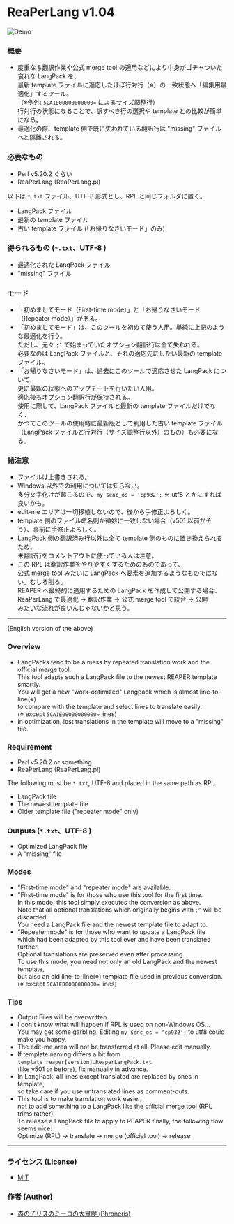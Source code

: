 
ReaPerLang v1.04
====

![Demo](https://github.com/Phroneris/tesuto/blob/master/tool/demo.gif)


### 概要

+ 度重なる翻訳作業や公式 merge tool の適用などにより中身がゴチャついた哀れな LangPack を、  
  最新 template ファイルに適応したほぼ行対行（※）の一致状態へ「編集用最適化」するツール。  
  （※例外: `5CA1E00000000000=` によるサイズ調整行）  
  行対行の状態になることで、訳すべき行の選択や template との比較が簡単になる。
+ 最適化の際、template 側で既に失われている翻訳行は "missing" ファイルへと隔離される。


### 必要なもの

+ Perl v5.20.2 ぐらい
+ ReaPerLang (ReaPerLang.pl)

以下は `*.txt` ファイル、UTF-8 形式とし、RPL と同じフォルダに置く。
+ LangPack ファイル
+ 最新の template ファイル
+ 古い template ファイル (「お帰りなさいモード」のみ)


### 得られるもの (`*.txt`、UTF-8 )

+ 最適化された LangPack ファイル
+ "missing" ファイル


### モード

+ 「初めましてモード（First-time mode）」と「お帰りなさいモード（Repeater mode）」がある。
+ 「初めましてモード」は、このツールを初めて使う人用。単純に上記のような最適化を行う。  
  ただし、元々 `;^` で始まっていたオプション翻訳行は全て失われる。  
  必要なのは LangPack ファイルと、それの適応先にしたい最新の template ファイル。
+ 「お帰りなさいモード」は、過去にこのツールで適応させた LangPack について、  
  更に最新の状態へのアップデートを行いたい人用。  
  適応後もオプション翻訳行が保持される。  
  使用に際して、LangPack ファイルと最新の template ファイルだけでなく、  
  かつてこのツールの使用時に最新版として利用した古い template ファイル  
  （LangPack ファイルと行対行（サイズ調整行以外）のもの）も必要になる。


### 諸注意

+ ファイルは上書きされる。
+ Windows 以外での利用については知らない。  
  多分文字化けが起こるので、`my $enc_os = 'cp932';` を utf8 とかにすれば良いかも。
+ edit-me エリアは一切移植しないので、後から手修正よろしく。
+ template 側のファイル命名則が微妙に一致しない場合（v501 以前がそう）、事前に手修正よろしく。
+ LangPack 側の翻訳済み行以外は全て template 側のものに置き換えられるため、  
  未翻訳行をコメントアウトに使っている人は注意。
+ この RPL は翻訳作業をやりやすくするためのものであって、  
  公式 merge tool みたいに LangPack へ要素を追加するようなものではない。むしろ削る。  
  REAPER へ最終的に適用するための LangPack を作成して公開する場合、  
  ReaPerLang で最適化 → 翻訳作業 → 公式 merge tool で統合 → 公開  
  みたいな流れが良いんじゃないかと思う。


----

(English version of the above)  


### Overview

+ LangPacks tend to be a mess by repeated translation work and the official merge tool.  
  This tool adapts such a LangPack file to the newest REAPER template smartly.  
  You will get a new "work-optimized" Langpack which is almost line-to-line(※)  
  to compare with the template and select lines to translate easily.  
  (※ except `5CA1E00000000000=` lines)
+ In optimization, lost translations in the template will move to a "missing" file.


### Requirement

+ Perl v5.20.2 or something
+ ReaPerLang (ReaPerLang.pl)

The following must be `*.txt`, UTF-8 and placed in the same path as RPL.
+ LangPack file
+ The newest template file
+ Older template file ("repeater mode" only)


### Outputs (`*.txt`、UTF-8 )

+ Optimized LangPack file
+ A "missing" file


### Modes

+ "First-time mode" and "repeater mode" are available.
+ "First-time mode" is for those who use this tool for the first time.  
  In this mode, this tool simply executes the conversion as above.  
  Note that all optional translations which originally begins with `;^` will be discarded.  
  You need a LangPack file and the newest template file to adapt to.
+ "Repeater mode" is for those who want to update a LangPack file  
  which had been adapted by this tool ever and have been translated further.  
  Optional translations are preserved even after processing.  
  To use this mode, you need not only an old LangPack and the newest template,  
  but also an old line-to-line(※) template file used in previous conversion.  
  (※ except `5CA1E00000000000=` lines)


### Tips

+ Output Files will be overwritten.
+ I don't know what will happen if RPL is used on non-Windows OS...  
  You may get some garbling. Editing `my $enc_os = 'cp932';` to utf8 could make you happy.
+ The edit-me area will not be transferred at all. Please edit manually.
+ If template naming differs a bit from `template_reaper[version].ReaperLangPack.txt`  
  (like v501 or before), fix manually in advance.
+ In LangPack, all lines except translated are replaced by ones in template,  
  so take care if you use untranslated lines as comment-outs.
+ This tool is to make translation work easier,  
  not to add something to a LangPack like the official merge tool (RPL trims rather).  
  To release a LangPack file to apply to REAPER finally, the following flow seems nice:  
  Optimize (RPL) -> translate -> merge (official tool) -> release


----


### ライセンス (License)

+ [MIT](http://b4b4r07.mit-license.org)


### 作者 (Author)

+ [森の子リスのミーコの大冒険 (Phroneris)](https://twitter.com/Phroneris)



